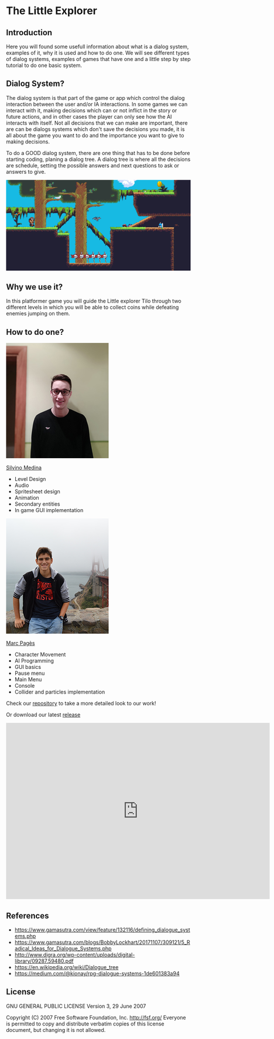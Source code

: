﻿# The Little Explorer


## Introduction

Here you will found some usefull information about what is a dialog system, examples of it, why it is used and how to do one. 
We will see different types of dialog systems, examples of games that have one and a little step by step tutorial to do one basic system.

## Dialog System?

The dialog system is that part of the game or app which control the dialog interaction between the user and/or IA interactions. In some games we can interact with it, making decisions which can or not inflict 
in the story or future actions, and in other cases the player can only see how the AI interacts with itself. Not all decisions that we can make are important, there are can be dialogs systems which don't save 
the decisions you made, it is all about the game you want to do and the importance you want to give to making decisions.

To do a GOOD dialog system, there are one thing that has to be done before starting coding, planing a dialog tree. A dialog tree is where all the decisions are schedule, setting the possible answers and next 
questions to ask or answers to give.


![](https://github.com/Windfog-Studios/The-Little-Explorer/blob/master/docs/banner.png?raw=true)


## Why we use it?

In this platformer game you will guide the Little explorer Tilo through two different levels in which you will be able to collect coins while defeating enemies jumping on them. 

## How to do one?

![](https://github.com/Windfog-Studios/The-Little-Explorer/blob/master/docs/silvinomedina.jpg?raw=true)

[Silvino Medina](https://github.com/silvino00)
- Level Design
- Audio
- Spritesheet design
- Animation
- Secondary entities
- In game GUI implementation

![](https://github.com/Windfog-Studios/The-Little-Explorer/blob/master/docs/marcpages2020.jpg?raw=true)

[Marc Pagès](https://github.com/marcpages2020)
- Character Movement
- AI Programming
- GUI basics
- Pause menu
- Main Menu
- Console
- Collider and particles implementation

Check our [repository](https://github.com/Windfog-Studios/The-Little-Explorer) to take a more detailed look to our work!

Or download our latest [release](https://github.com/Windfog-Studios/The-Little-Explorer/releases/tag/1.0)

<iframe width="720" height="480" src="https://www.youtube.com/embed/l1QD2Q4vmXU" frameborder="0" allow="accelerometer; autoplay; encrypted-media; gyroscope; picture-in-picture" allowfullscreen></iframe>


## References

- https://www.gamasutra.com/view/feature/132116/defining_dialogue_systems.php
- https://www.gamasutra.com/blogs/BobbyLockhart/20171107/309121/5_Radical_Ideas_for_Dialogue_Systems.php
- http://www.digra.org/wp-content/uploads/digital-library/09287.59480.pdf
- https://en.wikipedia.org/wiki/Dialogue_tree
- https://medium.com/@kionay/rpg-dialogue-systems-1de601383a94


## License  

GNU GENERAL PUBLIC LICENSE
                       Version 3, 29 June 2007

 Copyright (C) 2007 Free Software Foundation, Inc. <http://fsf.org/>
 Everyone is permitted to copy and distribute verbatim copies
 of this license document, but changing it is not allowed.
